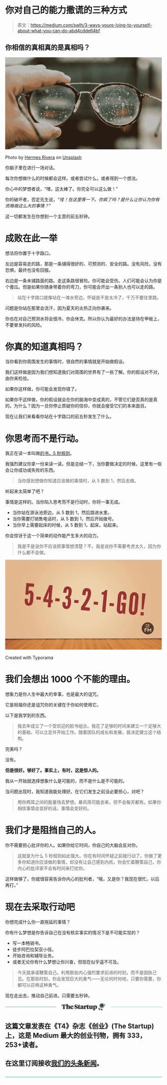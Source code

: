 # 你对自己的能力撒谎的三种方式

> 原文：<https://medium.com/swlh/3-ways-youre-lying-to-yourself-about-what-you-can-do-abd4cdde64bf>

## 你相信的真相真的是真相吗？

![](img/f291d7a2fa48e2a9ea7dc1a6fb9097a5.png)

Photo by [Hermes Rivera](https://unsplash.com/photos/shEtkYRYt40?utm_source=unsplash&utm_medium=referral&utm_content=creditCopyText) on [Unsplash](https://unsplash.com/search/photos/glasses?utm_source=unsplash&utm_medium=referral&utm_content=creditCopyText)

你脑子里在进行一场对话。

每次你想做什么的时候都会这样。或者尝试什么。或者得到一个想法。

你心中的梦想者说，“嘿，这太棒了。你完全可以这么做！”

你的破坏者，否定先生说，*“哇！在这里等一下。你疯了吗？是什么让你认为你有资格做这么大的事情？”*

这一切都发生在你想到一个主意的前五秒钟。

# 成败在此一举

想法将你置于十字路口。

左边是容易走的路，那是一条铺得很好的、可预测的、安全的路。没有风险，没有恐惧，最终也没有回报。

右边是一条未铺路面的路。走这条路很冒险。你可能会受伤。人们可能会认为你是个傻瓜。但是如果你随身带着你的弯刀，你可能会开出一条别人也可以走的路。

> 站在十字路口就像站在一滩水旁边，怀疑是不是太冷了，千万不要往里跳。

问题是你站在那里会流汗，因为夏天的炎热正向你袭来。

你也在对自己预测水将会很冷，你会休克。所以你认为最好的办法是待在甲板上，不要冒发抖的风险。

# 你真的知道真相吗？

当你看到你周围发生的事情时，很自然的事情就是开始做假设。

我们这样做是因为我们想知道我们对周围的世界有了一些了解。你的假设对不对，由你来检验。

如果你这样做，你可能会发现你错了。

如果你不这样做，你的假设就会在你的脑海中变成真的，不管它们是否真的是真的。为什么？因为一旦你停止质疑你的信仰，你就会接受它们的本来面目。

现在让我们来看看你站在十字路口的前五秒发生了什么。

# 你思考而不是行动。

我正在读一本叫做[的书，5 秒规则](https://amzn.to/2JBR3J3)。

我强烈建议你拿一份来读一读。但是总结一下，当你要做决定的时候，这里有一些会让你成功或失败的东西。

> 当你感到想做你知道应该做的事情时，从 5 数到 1，然后去做。

听起来太简单了吧？

事情是这样的。当你陷入思考而不是行动时，你将一事无成。

*   当你站在游泳池旁边，从 5 数到 1，然后跳进水里。
*   当你需要打销售电话时，从 5 数到 1，然后开始拨号。
*   当你早上需要起床的时候，从 5 数到 1，起床，站起来。

你会惊讶于这一个简单的动作能产生多大的动力。

> 我是不是说你不应该把事情想清楚？不。我是说你不需要考虑太久，因为你什么都不会做。

![](img/2a9f6059ad2e68f05a213a075e97cabd.png)

Created with Typorama

# 我们会想出 1000 个不能的理由。

想象力是你人生中最大的幸事，也是最大的诅咒。

它是祝福你还是诅咒你的关键在于你如何使用它。

以下是我学到的东西。

> 我去年成立了一个受欢迎的脸书组合。我花了足够的时间来建立一个足够大的基础，可以立足并开始工作。随着团队的成长和发展，我决定建立这个结构。

完美吗？

没有。

**但是很好。够好了。事实上，有时，这是惊人的。**

我从一开始就选择想象什么是可能的，而不是什么是不可能的。

当问题出现时，我知道我能处理好。在它们发生之前没必要担心，对吧？

> 用你两耳之间的能量场去梦想。暴风雨可能会来，但不会每天都有。如果你相信事情会变好的话，事情会变好的。

# 我们才是阻挡自己的人。

你不需要担心批评你的人。如果你给它时间，你自己的大脑会反对你。

> 这就是为什么 5 秒规则如此强大。你在有时间怀疑之前就行动了。你做了更多你知道你应该做的事情，却没有让自己感到内疚。你会忙着鞭策自己，你内心的批评家不会有时间来打扰你。

这样做够了，你就很容易告诉你内心的批判者，“哦，又是你？我现在很忙。以后再打。”

# 现在去采取行动吧

你想完成什么你一直拖延的事情？

你有什么梦想是你告诉自己在没有核实事实的情况下是不可能实现的？

*   写一本畅销书。
*   徒步阿巴拉契亚小径。
*   开始咨询和辅导业务。
*   或者无论你有什么梦想让你兴奋，但现在似乎遥不可及。

> 今天就承诺鞭策自己。利用那些内心强烈要求前进的时刻，而不是固执己见。在那些时刻，你会发现巨大的勇气——无论何时何地，只要你需要，你都可以召唤这种勇气。

现在走出去，推动自己前进。只需要五秒钟。

[![](img/308a8d84fb9b2fab43d66c117fcc4bb4.png)](https://medium.com/swlh)

## 这篇文章发表在《T4》杂志《创业》(The Startup)上，这是 Medium 最大的创业刊物，拥有 333，253+读者。

## 在这里订阅接收[我们的头条新闻](http://growthsupply.com/the-startup-newsletter/)。

[![](img/b0164736ea17a63403e660de5dedf91a.png)](https://medium.com/swlh)